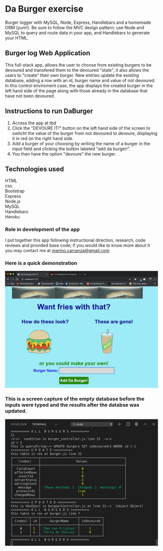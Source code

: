 # **Da Burger exercise**
Burger logger with MySQL, Node, Express, Handlebars and a homemade ORM (yum!). Be sure to follow the MVC design pattern; use Node and MySQL to query and route data in your app, and Handlebars to generate your HTML.

## **Burger log Web Application**

This full-stack app, allows the user to choose from existing burgers to be devoured and transfered them to the devoured "state", it also allows the users to "create" their own burger.
New entries update the existing database, adding a row with an id, burger name and value of not devoured.
In this control enviroment case, the app displays the created burger in the left hand side of the page along with those already in the database that have not been devoured.

## **Instructions to run DaBurger**
1. Access the app at tbd
2. Click the "DEVOURE IT!" button on the left hand side of the screen to switcht the value of the burger from not devoured to devoure, displaying it in red on the right hand side.
3. Add a burger of your choosing by writing the name of a burger in the input field and clicking the button labeled "add da burger!".
4. You then have the option "devoure" the new burger.

## **Technologies used**
HTML<br>
css<br>
Bootstrap<br>
Express<br>
Node.js<br>
MySQL<br>
Handlebars<br>
Heroku


### **Role in development of the app**
I put together this app following instructional direction, research, code reviews and provided base code; if you would like to know more about it you may contact me at marino.carranza@gmail.com 

### **Here is a quick demonstration**
<img src="public/assets/img/burger.gif">

### **This is a screen capture of the empty database before the inputs were typed and the results after the databse was updated.**
<img src="public/assets/img/beforeAndAfter.png">
